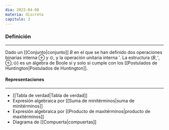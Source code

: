 ```yaml
---
dia: 2023-04-08
materia: discreta
capitulo: 2
---
```

### Definición
---
Dado un [[Conjunto|conjunto]] $B$ en el que se han definido dos operaciones binarias interna $\oplus$ y $\odot$, y la operación unitaria interna $'$. La estructura $(B, ', \oplus, \odot)$ es un álgebra de Boole si y solo si cumple con los [[Postulados de Huntington|Postulados de Huntington]].


#### Representaciones
---
* [[Tabla de verdad|Tabla de verdad]]
* Expresión algebraica por [[Suma de minitérminos|suma de minitérminos]]
* Expresión algebraica por [[Producto de maxitérminos|producto de maxitérminos]]
* Diagrama de [[Compuerta|compuertas]]